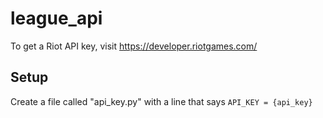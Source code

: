 # league_api

To get a Riot API key, visit https://developer.riotgames.com/

## Setup
Create a file called "api_key.py" with a line that says ```API_KEY = {api_key}```
